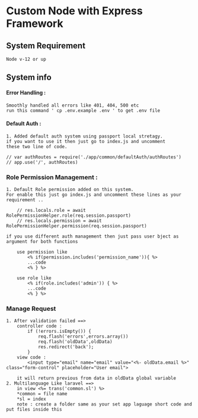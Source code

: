 # Custom Node with Express Framework

## System Requirement
    Node v-12 or up
## System info
    
#### Error Handling :
    Smoothly handled all errors like 401, 404, 500 etc
    run this command ' cp .env.example .env ' to get .env file
#### Default Auth :
    1. Added default auth system using passport local stretagy.
    if you want to use it then just go to index.js and uncomment 
    these two line of code.
    
    // var authRoutes = require('./app/common/defaultAuth/authRoutes')
    // app.use('/', authRoutes)
    
### Role Permission Management : 
    
    1. Default Role permission added on this system.
    For enable this just go index.js and uncomment these lines as your requirement ..
    
        // res.locals.role = await RolePermissionHelper.role(req.session.passport)
        // res.locals.permission = await RolePermissionHelper.permission(req.session.passport)
    
    if you use different auth management then just pass user bject as argument for both functions
    
        use permission like 
            <% if(permission.includes('permission_name')){ %>
            ...code
            <% } %>
            
        use role like 
            <% if(role.includes('admin')) { %>
            ...code
            <% } %>
    
### Manage Request
    1. After validation failed ==>
        controller code :
            if (!errors.isEmpty()) {
                req.flash('errors',errors.array())
                req.flash('oldData',oldData)
                res.redirect('back');
            }
        view code :
            <input type="email" name="email" value="<%- oldData.email %>" class="form-control" placeholder="User email">
        
        it will return previous from data in oldData global variable
    2. Multilanguage Like laravel ==> 
        in view <%= trans('common.sl') %>
        *common = file name 
        *sl = index
        note : create a folder same as your set app laguage short code and put files inside this
